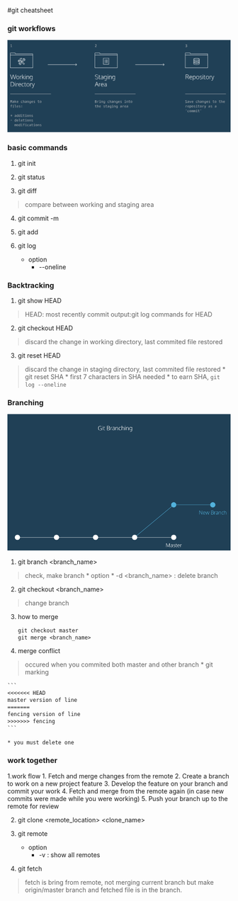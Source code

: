 #git cheatsheet

### git workflows

![image of git work space](images/git_workingspace.png)

### basic commands

1. git init

2. git status

3. git diff <filename>
>compare between working and staging area

4. git commit -m <comment>

5. git add <filename>

6. git log
    * option
        * --oneline

### Backtracking

1. git show HEAD
>HEAD: most recently commit
>output:git log commands for HEAD

2. git checkout HEAD <filename>
>discard the change in working directory, last commited file restored

3. git reset HEAD <filename>
>discard the change in staging directory, last commited file restored 
    * git reset SHA
        * first 7 characters in SHA needed
        * to earn SHA, `git log --oneline`

### Branching
![git branching](images/git_branch.png)

1. git branch <branch_name>
>check, make branch
    * option
        * -d <branch_name> : delete branch
2. git checkout <branch_name>
>change branch

3. how to merge
    ```
    git checkout master
    git merge <branch_name>
    ```

4. merge conflict
>occured when you commited both master and other branch
    * git marking

    ```
    <<<<<<< HEAD
    master version of line
    =======
    fencing version of line
    >>>>>>> fencing
    ```

    * you must delete one

### work together

1.work flow
    1. Fetch and merge changes from the remote
    2. Create a branch to work on a new project feature
    3. Develop the feature on your branch and commit your work
    4. Fetch and merge from the remote again (in case new commits were made while you were working)
    5. Push your branch up to the remote for review


2. git clone <remote_location> <clone_name>

3. git remote

    * option
        * -v : show all remotes

4. git fetch
>fetch is bring from remote, not merging current branch but make origin/master branch and fetched file is in the branch.



